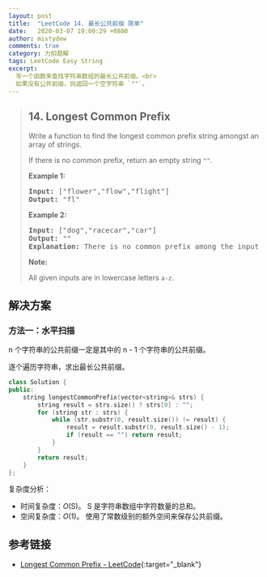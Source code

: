 ```yaml
---
layout: post
title:  "LeetCode 14. 最长公共前缀 简单"
date:   2020-03-07 19:00:29 +0800
author: mistydew
comments: true
category: 力扣题解
tags: LeetCode Easy String
excerpt:
  写一个函数来查找字符串数组的最长公共前缀。<br>
  如果没有公共前缀，则返回一个空字符串 `""`。
---
```

> ## 14. Longest Common Prefix
> 
> Write a function to find the longest common prefix string amongst an array of
> strings.
> 
> If there is no common prefix, return an empty string `""`.
> 
> **Example 1:**
> 
> <pre>
> <strong>Input:</strong> ["flower","flow","flight"]
> <strong>Output:</strong> "fl"
> </pre>
> 
> **Example 2:**
> 
> <pre>
> <strong>Input:</strong> ["dog","racecar","car"]
> <strong>Output:</strong> ""
> <strong>Explanation:</strong> There is no common prefix among the input strings.
> </pre>
> 
> **Note:**
> 
> All given inputs are in lowercase letters `a-z`.

## 解决方案

### 方法一：水平扫描

n 个字符串的公共前缀一定是其中的 n - 1 个字符串的公共前缀。

逐个遍历字符串，求出最长公共前缀。

```cpp
class Solution {
public:
    string longestCommonPrefix(vector<string>& strs) {
        string result = strs.size() ? strs[0] : "";
        for (string str : strs) {
            while (str.substr(0, result.size()) != result) {
                result = result.substr(0, result.size() - 1);
                if (result == "") return result;
            }
        }
        return result;
    }
};
```

复杂度分析：
* 时间复杂度：*O*(S)。
  S 是字符串数组中字符数量的总和。
* 空间复杂度：*O*(1)。
  使用了常数级别的额外空间来保存公共前缀。

## 参考链接

* [Longest Common Prefix - LeetCode](https://leetcode.com/problems/longest-common-prefix/){:target="_blank"}
